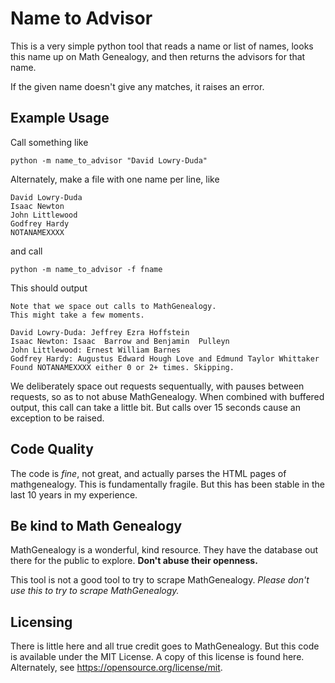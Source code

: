 
# Name to Advisor #

This is a very simple python tool that reads a name or list of names, looks
this name up on Math Genealogy, and then returns the advisors for that name.

If the given name doesn't give any matches, it raises an error.


## Example Usage ##

Call something like

    python -m name_to_advisor "David Lowry-Duda"

Alternately, make a file with one name per line, like

    David Lowry-Duda
    Isaac Newton
    John Littlewood
    Godfrey Hardy
    NOTANAMEXXXX

and call

    python -m name_to_advisor -f fname

This should output

    Note that we space out calls to MathGenealogy.
    This might take a few moments.

    David Lowry-Duda: Jeffrey Ezra Hoffstein
    Isaac Newton: Isaac  Barrow and Benjamin  Pulleyn
    John Littlewood: Ernest William Barnes
    Godfrey Hardy: Augustus Edward Hough Love and Edmund Taylor Whittaker
    Found NOTANAMEXXXX either 0 or 2+ times. Skipping.

We deliberately space out requests sequentually, with pauses between requests,
so as to not abuse MathGenealogy. When combined with buffered output, this call
can take a little bit. But calls over 15 seconds cause an exception to be
raised.


## Code Quality ##

The code is *fine*, not great, and actually parses the HTML pages of
mathgenealogy. This is fundamentally fragile. But this has been stable in the
last 10 years in my experience.



## Be kind to Math Genealogy ##

MathGenealogy is a wonderful, kind resource. They have the database out there
for the public to explore. **Don't abuse their openness.**

This tool is not a good tool to try to scrape MathGenealogy. *Please don't use
this to try to scrape MathGenealogy.*


## Licensing ##

There is little here and all true credit goes to MathGenealogy. But this code
is available under the MIT License. A copy of this license is found here.
Alternately, see https://opensource.org/license/mit.
